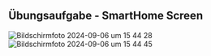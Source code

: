 ## Übungsaufgabe - SmartHome Screen


![Bildschirmfoto 2024-09-06 um 15 44 28](https://github.com/user-attachments/assets/a02719bb-8696-4da6-a88c-ff31a974b3bc)
![Bildschirmfoto 2024-09-06 um 15 44 45](https://github.com/user-attachments/assets/e7d5a4c2-8280-4117-b76e-11279421ffbd)
